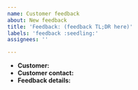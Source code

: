 ```yaml
---
name: Customer feedback
about: New feedback
title: 'Feedback: (feedback TL;DR here)'
labels: 'feedback :seedling:'
assignees: ''

---
```


- **Customer:**
- **Customer contact:**
- **Feedback details:**
